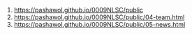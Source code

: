 


<!-- https://github.com/pashawol/0009NLSC --> 
1. <https://pashawol.github.io/0009NLSC/public>
1. <https://pashawol.github.io/0009NLSC/public/04-team.html>
1. <https://pashawol.github.io/0009NLSC/public/05-news.html>